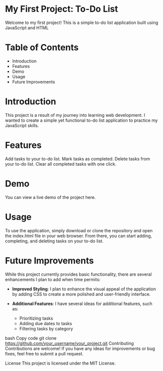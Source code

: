 # My First Project: To-Do List
Welcome to my first project! This is a simple to-do list application built using JavaScript and HTML

# Table of Contents
- Introduction
- Features
- Demo
- Usage
- Future Improvements

# Introduction
This project is a result of my journey into learning web development. I wanted to create a simple yet functional to-do list application to practice my JavaScript skills.

# Features
Add tasks to your to-do list.
Mark tasks as completed.
Delete tasks from your to-do list.
Clear all completed tasks with one click.

# Demo
You can view a live demo of the project here.

# Usage
To use the application, simply download or clone the repository and open the index.html file in your web browser. From there, you can start adding, completing, and deleting tasks on your to-do list.

# Future Improvements
While this project currently provides basic functionality, there are several enhancements I plan to add when time permits:

- **Improved Styling**: I plan to enhance the visual appeal of the application by adding CSS to create a more polished and user-friendly interface.
  
- **Additional Features**: I have several ideas for additional features, such as:
  - Prioritizing tasks
  - Adding due dates to tasks
  - Filtering tasks by category


bash
Copy code
git clone https://github.com/your_username/your_project.git
Contributing
Contributions are welcome! If you have any ideas for improvements or bug fixes, feel free to submit a pull request.

License
This project is licensed under the MIT License.

